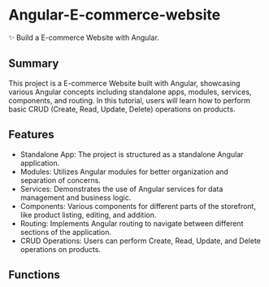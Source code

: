 # Angular-E-commerce-website
✨ Build a E-commerce Website with Angular.
## Summary
This project is a E-commerce Website built with Angular, showcasing various Angular concepts including standalone apps, modules, services, components, and routing. In this tutorial, users will learn how to perform basic CRUD (Create, Read, Update, Delete) operations on products.

## Features
- Standalone App: The project is structured as a standalone Angular application.
- Modules: Utilizes Angular modules for better organization and separation of concerns.
- Services: Demonstrates the use of Angular services for data management and business logic.
- Components: Various components for different parts of the storefront, like product listing, editing, and addition.
- Routing: Implements Angular routing to navigate between different sections of the application.
- CRUD Operations: Users can perform Create, Read, Update, and Delete operations on products.
## Functions
